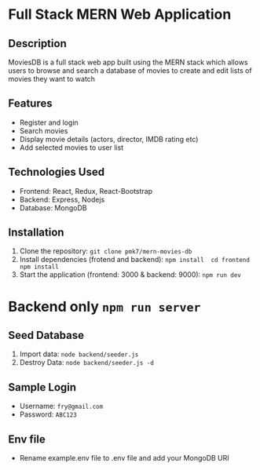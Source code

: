# Full Stack MERN Web Application

## Description

MoviesDB is a full stack web app built using the MERN stack which allows users to browse and search a database of movies to create and edit lists of movies they want to watch

## Features

- Register and login
- Search movies
- Display movie details (actors, director, IMDB rating etc)
- Add selected movies to user list

## Technologies Used

- Frontend: React, Redux, React-Bootstrap
- Backend: Express, Nodejs
- Database: MongoDB


## Installation

1. Clone the repository: `git clone pmk7/mern-movies-db`
2. Install dependencies (frotend and backend): `npm install  cd frontend npm install`
3. Start the application (frontend: 3000 & backend: 9000): `npm run dev` 

# Backend only `npm run server`

## Seed Database
1. Import data: `node backend/seeder.js`
2. Destroy Data: `node backend/seeder.js -d`

## Sample Login
- Username: `fry@gmail.com`
- Password: `ABC123`

## Env file
- Rename example.env file to .env file and add your MongoDB URI
